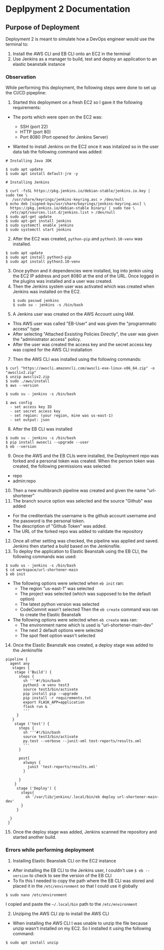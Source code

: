 <h1>Deplpyment 2 Documentation</h1>

## Purpose of Deployment
Deployment 2 is meant to simulate how a DevOps engineer would use the terminal to:
1) Install the AWS CLI and EB CLI onto an EC2 in the terminal
2) Use Jenkins as a manager to build, test and deploy an application to an elastic beanstalk instance

### Observation
While performing this deployment, the following steps were done to set up the CI/CD pipepline:
1) Started this deployment on a fresh EC2 so I gave it the following requirements:
- The ports which were open on the EC2 was: 
  - SSH (port 22)
  - HTTP (port 80)
  - Port 8080 (Port opened for Jenkins Server)
 
 - Wanted to install Jenkins on the EC2 once it was initalized so in the user data tab the following command was added:
 ```
 # Installing Java JDK
 
 $ sudo apt update
 $ sudo apt install default-jre -y
 
 # Installing Jenkins
 
 $ curl -fsSL https://pkg.jenkins.io/debian-stable/jenkins.io.key | sudo tee \
    /usr/share/keyrings/jenkins-keyring.asc > /dev/null
 $ echo deb [signed-by=/usr/share/keyrings/jenkins-keyring.asc] \
   https://pkg.jenkins.io/debian-stable binary/ | sudo tee \
   /etc/apt/sources.list.d/jenkins.list > /dev/null
 $ sudo apt-get update
 $ sudo apt-get install jenkins
 $ sudo systemctl enable jenkins
 $ sudo systemctl start jenkins
 ```
2) After the EC2 was created, `python-pip` and `python3.10-venv` was installed.
```
$ sudo apt update
$ sudo apt install python3-pip
$ sudo apt install python3.10-venv
```
3) Once python and it dependencies were installed, log into jenkin using the EC2 IP address and port 8080 at the end of the URL. Once logged in
  the plugins was installed and a user was created.
5) Then the Jenkins system user was activated which was created when Jenkins was installed on the EC2.
   ```
   $ sudo passwd jenkins
   $ sudo su - jenkins -s /bin/bash
   ```
6) A Jenkins user was created on the AWS Account using IAM.
- This AWS user was called "EB-User" and was given the "programmatic access" type
- After selecting "Attached Exsisting Policies Directly", the user was given the "administrator access" policy.
- After the user was created the access key and the secret access key was copied for the AWS CLI installation

7) Then the AWS CLI was installed using the following commands:
```
$ curl "https://awscli.amazoncli.com/awscli-exe-linux-x86_64.zip" -o "awscliv2.zip"
$ unzip awscliv2.zip
$ sudo ./aws/install
$ aws --version

$ sudo su - jenkins -s /bin/bash

$ aws config
  - set access key ID
  - set secret access key
  - set region: (your region, mine was us-east-1)
  - set output: json
```
8) After the EB CLI was installed
```
$ sudo su - jenkins -s /bin/bash
$ pip install awsecli --upgrade --user
$ eb --version
```
9) Once the AWS and the EB CLIs were installed, the Deployment repo was forked and a personal token was created. When the person token was created, the following permissions was selected:
 - repo
 - admin:repo

10) Then a new multibranch pipeline was created and given the name "url-shortener"
11) The branch source option was selected and the source "Github" was added
- For the creditentials the username is the github account username and the password is the personal token.
- The description of "Github Token" was added. 
- The URL of the forked repo was added to validate the repository
12) Once all other setting was checked, the pipeline was applied and saved. Jenkins then started a build based on the Jenkinsfile.
13) To deploy the application to Elastic Beanstalk using the EB CLI, the following commands was used:
```
$ sudo us - jenkins -s /bin/bash
$ cd workspace/url-shortener-main
$ eb init
```
- The following options were selected when `eb init` ran:
  - The region "us-east-1" was selected
  - The project was selected (which was supposed to be the default option)
  - The latest python version was selected
  - CodeCommit wasn't selected
Then the `eb create` command was ran to create the Elastic Beanstalk
- The following options were selected when `eb create` was ran:
  - The environment name which is used is "url-shortener-main-dev"
  - The next 2 default options were selected 
  - The spot fleet option wasn't selected

14) Once the Elastic Beanstalk was created, a deploy stage was added to the Jenkinsfile
```
pipeline {
  agent any
   stages {
    stage ('Build') {
      steps {
        sh '''#!/bin/bash
        python3 -m venv test3
        source test3/bin/activate
        pip install pip --upgrade
        pip install -r requirements.txt
        export FLASK_APP=application
        flask run &
        '''
     }
   }
    stage ('test') {
      steps {
        sh '''#!/bin/bash
        source test3/bin/activate
        py.test --verbose --junit-xml test-reports/results.xml
        ''' 
      }
    
      post{
        always {
          junit 'test-reports/results.xml'
        }
       
      }
    }
     stage ('Deploy') {
       steps{
         sh '/var/lib/jenkins/.local/bin/eb deploy url-shortener-main-dev'
       }
     }
   
  }
 }
```
15) Once the deploy stage was added, Jenkins scanned the repository and started another build.



### Errors while performing deployment
1) Installing Elastic Beanstalk CLI on the EC2 instance
- After installing the EB CLI to the Jenkins user, I couldn't use `$ eb --version` to check to see the version of the EB CLI
- To fix this I needed to copy the path where the EB CLI was stored and placed it in the `/etc/environment` so that I could use it globally
```
$ sudo nano /etc/environment
```
I copied and paste the `~/.local/bin` path to the `/etc/environment`

2) Unziping the AWS CLI zip to install the AWS CLI
- When installing the AWS CLI I was unable to unzip the file because unzip wasn't installed on my EC2. So I installed it using the following command:
```
$ sudo apt install unzip
```
